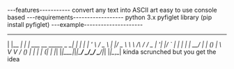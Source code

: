 ---features-----------
convert any text into ASCII art 
easy to use 
console based 
---requirements------------------
python 3.x
pyfiglet library (pip install pyfiglet)
---example---------------------
 _          _ _                            _     _
| |__   ___| | | ___   __      _____  _ __| | __| |
| '_ \ / _ \ | |/ _ \  \ \ /\ / / _ \| '__| |/ _` |
| | | |  __/ | | (_) |  \ V  V / (_) | |  | | (_| |
|_| |_|\___|_|_|\___/    \_/\_/ \___/|_|  |_|\__,_|
kinda scrunched but you get the idea 
